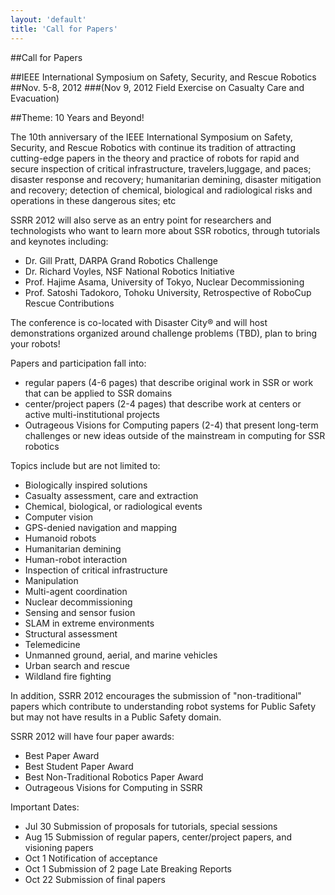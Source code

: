 ```yaml
---
layout: 'default'
title: 'Call for Papers'
---
```


##Call for Papers

##IEEE International Symposium on Safety, Security, and Rescue Robotics
##Nov. 5-8, 2012
###(Nov 9, 2012 Field Exercise on Casualty Care and Evacuation)

##Theme: 10 Years and Beyond!

The 10th anniversary of the IEEE International Symposium on Safety, Security, and Rescue Robotics with continue its tradition of attracting cutting-edge papers in the theory and practice of robots for rapid and secure inspection of critical infrastructure, travelers,luggage, and paces; disaster response and recovery; humanitarian demining, disaster mitigation and recovery; detection of chemical, biological and radiological risks and operations in these dangerous sites; etc

SSRR 2012 will also serve as an entry point for researchers and technologists who want to learn more about SSR robotics, through tutorials and keynotes including:

 * Dr. Gill Pratt, DARPA Grand Robotics Challenge
 * Dr. Richard Voyles, NSF National Robotics Initiative
 * Prof. Hajime Asama, University of Tokyo, Nuclear Decommissioning
 * Prof. Satoshi Tadokoro, Tohoku University, Retrospective of RoboCup
   Rescue Contributions

The conference is co-located with Disaster City® and will host demonstrations organized around challenge problems (TBD), plan to bring your robots!

Papers and participation fall into: 

 * regular papers (4-6 pages) that describe original work in SSR or work that can be applied to SSR domains
 * center/project papers (2-4 pages) that describe work at centers or active multi-institutional projects 
 * Outrageous Visions for Computing papers (2-4) that present long-term challenges or new ideas outside of the mainstream in computing for SSR
robotics

Topics include but are not limited to:

 * Biologically inspired solutions
 * Casualty assessment, care and extraction
 * Chemical, biological, or radiological events
 * Computer vision
 * GPS-denied navigation and mapping
 * Humanoid robots
 * Humanitarian demining
 * Human-robot interaction
 * Inspection of critical infrastructure
 * Manipulation
 * Multi-agent coordination
 * Nuclear decommissioning
 * Sensing and sensor fusion
 * SLAM in extreme environments
 * Structural assessment
 * Telemedicine
 * Unmanned ground, aerial, and marine vehicles
 * Urban search and rescue 
 * Wildland fire fighting

In addition, SSRR 2012 encourages the submission of "non-traditional" papers which contribute to understanding robot systems for Public Safety but may not have results in a Public Safety domain. 

SSRR 2012 will have four paper awards:
 * Best Paper Award
 * Best Student Paper Award
 * Best Non-Traditional Robotics Paper Award
 * Outrageous Visions for Computing in SSRR

Important Dates:

 * Jul 30 Submission of proposals for tutorials, special sessions
 * Aug 15 Submission of regular papers, center/project papers, and visioning papers
 * Oct 1 Notification of acceptance
 * Oct 1 Submission of 2 page Late Breaking Reports
 * Oct 22 Submission of final papers
